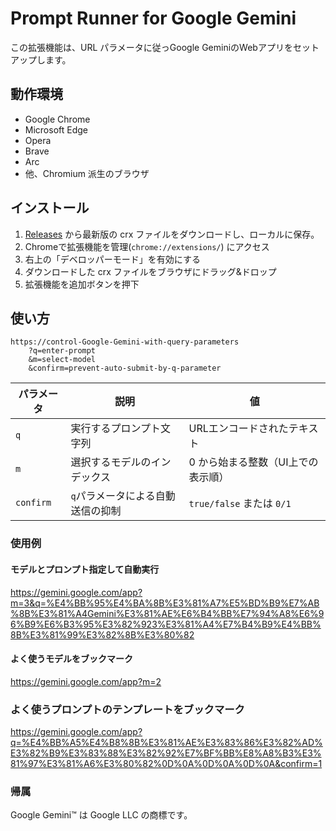 # Prompt Runner for Google Gemini

この拡張機能は、URL パラメータに従っGoogle GeminiのWebアプリをセットアップします。

## 動作環境

* Google Chrome
* Microsoft Edge
* Opera
* Brave
* Arc
* 他、Chromium 派生のブラウザ

## インストール

1. [Releases](https://github.com/mypicto/gemini-prompt-runner/releases/latest) から最新版の crx ファイルをダウンロードし、ローカルに保存。
2. Chromeで拡張機能を管理(`chrome://extensions/`) にアクセス
3. 右上の「デベロッパーモード」を有効にする
4. ダウンロードした crx ファイルをブラウザにドラッグ&ドロップ
5. 拡張機能を追加ボタンを押下

## 使い方

```plaintext
https://control-Google-Gemini-with-query-parameters
    ?q=enter-prompt
    &m=select-model
    &confirm=prevent-auto-submit-by-q-parameter
```

| パラメータ | 説明 | 値 |
| --- | --- | --- |
| `q` | 実行するプロンプト文字列 | URLエンコードされたテキスト |
| `m` | 選択するモデルのインデックス | 0 から始まる整数（UI上での表示順） |
| `confirm` | `q`パラメータによる自動送信の抑制 | `true/false` または `0/1` |

### 使用例

#### モデルとプロンプト指定して自動実行

https://gemini.google.com/app?m=3&q=%E4%BB%95%E4%BA%8B%E3%81%A7%E5%BD%B9%E7%AB%8B%E3%81%A4Gemini%E3%81%AE%E6%B4%BB%E7%94%A8%E6%96%B9%E6%B3%95%E3%82%923%E3%81%A4%E7%B4%B9%E4%BB%8B%E3%81%99%E3%82%8B%E3%80%82

#### よく使うモデルをブックマーク

https://gemini.google.com/app?m=2

### よく使うプロンプトのテンプレートをブックマーク

https://gemini.google.com/app?q=%E4%BB%A5%E4%B8%8B%E3%81%AE%E3%83%86%E3%82%AD%E3%82%B9%E3%83%88%E3%82%92%E7%BF%BB%E8%A8%B3%E3%81%97%E3%81%A6%E3%80%82%0D%0A%0D%0A%0D%0A&confirm=1

### 帰属

Google Gemini™ は Google LLC の商標です。
